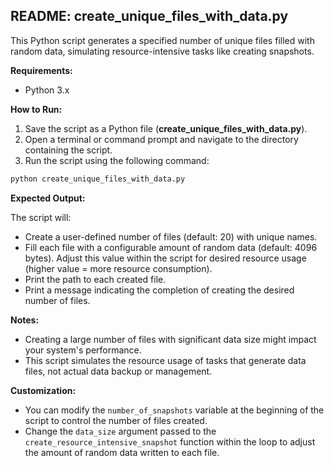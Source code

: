## README: create_unique_files_with_data.py

This Python script generates a specified number of unique files filled with random data, simulating resource-intensive tasks like creating snapshots.

**Requirements:**

* Python 3.x

**How to Run:**

1. Save the script as a Python file (**create_unique_files_with_data.py**).
2. Open a terminal or command prompt and navigate to the directory containing the script.
3. Run the script using the following command:

```bash
python create_unique_files_with_data.py
```

**Expected Output:**

The script will:

* Create a user-defined number of files (default: 20) with unique names.
* Fill each file with a configurable amount of random data (default: 4096 bytes). Adjust this value within the script for desired resource usage (higher value = more resource consumption).
* Print the path to each created file.
* Print a message indicating the completion of creating the desired number of files.

**Notes:**

* Creating a large number of files with significant data size might impact your system's performance.
* This script simulates the resource usage of tasks that generate data files, not actual data backup or management.

**Customization:**

* You can modify the `number_of_snapshots` variable at the beginning of the script to control the number of files created.
* Change the `data_size` argument passed to the `create_resource_intensive_snapshot` function within the loop to adjust the amount of random data written to each file.
